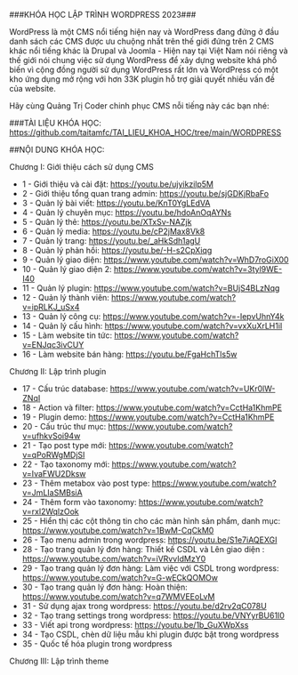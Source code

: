 ###KHÓA HỌC LẬP TRÌNH WORDPRESS 2023###

WordPress là một CMS nổi tiếng hiện nay và WordPress đang đứng ở đầu danh sách các CMS được ưu chuộng nhất trên thế giới đứng trên 2 CMS khác nổi tiếng khác là Drupal và Joomla - Hiện nay tại Việt Nam nói riêng và thế giới nói chung việc sử dụng WordPress để xây dựng website khá phổ biến vì cộng đồng người sử dụng WordPress rất lớn và WordPress có một kho ứng dụng mở rộng với hơn 33K plugin hỗ trợ giải quyết nhiều vấn đề của website.

Hãy cùng Quảng Trị Coder chinh phục CMS nỗi tiếng này các bạn nhé:

###TÀI LIỆU KHÓA HỌC:
https://github.com/taitamfc/TAI_LIEU_KHOA_HOC/tree/main/WORDPRESS

##NỘI DUNG KHÓA HỌC:

Chương I: Giới thiệu cách sử dụng CMS
- 1 - Giới thiệu và cài đặt: https://youtu.be/ujyikzilp5M
- 2 - Giới thiệu tổng quan trang admin: https://youtu.be/sjGDKjRbaFo
- 3 - Quản lý bài viết: https://youtu.be/KnT0YgLEdVA
- 4 - Quản lý chuyên mục: https://youtu.be/hdoAnOqAYNs
- 5 - Quản lý thẻ: https://youtu.be/XTxSv-NAZjk
- 6 - Quản lý media: https://youtu.be/cP2jMax8Vk8
- 7 - Quản lý trang: https://youtu.be/_aHkSdh1agU
- 8 - Quản lý phản hồi: https://youtu.be/-H-s2CpXiqg
- 9 - Quản lý giao diện: https://www.youtube.com/watch?v=WhD7roGiX00
- 10 - Quản lý giao diện 2: https://www.youtube.com/watch?v=3tyl9WE-I40
- 11 - Quản lý plugin: https://www.youtube.com/watch?v=BUjS4BLzNqg
- 12 - Quản lý thành viên: https://www.youtube.com/watch?v=ipRLKJ_uSx4
- 13 - Quản lý công cụ: https://www.youtube.com/watch?v=-IepvUhnY4k
- 14 - Quản lý cấu hình: https://www.youtube.com/watch?v=vxXuXrLH1iI
- 15 - Làm website tin tức: https://www.youtube.com/watch?v=ENJqc3ivCUY
- 16 - Làm website bán hàng: https://youtu.be/FgaHchTls5w

Chương II: Lập trình plugin
- 17 - Cấu trúc database: https://www.youtube.com/watch?v=UKr0lW-ZNqI
- 18 - Action và filter: https://www.youtube.com/watch?v=CctHa1KhmPE
- 19 - Plugin demo: https://www.youtube.com/watch?v=CctHa1KhmPE
- 20 - Cấu trúc thư mục: https://www.youtube.com/watch?v=ufhkvSoi94w
- 21 - Tạo post type mới: https://www.youtube.com/watch?v=qPoRWgMDjSI
- 22 - Tạo taxonomy mới: https://www.youtube.com/watch?v=IvaFWU2Dksw
- 23 - Thêm metabox vào post type: https://www.youtube.com/watch?v=JmLIaSMBsiA
- 24 - Thêm form vào taxonomy: https://www.youtube.com/watch?v=rxl2WqlzOok
- 25 - Hiển thị các cột thông tin cho các màn hình sản phẩm, danh mục: https://www.youtube.com/watch?v=1BwM-CqCkM0
- 26 - Tạo menu admin trong wordpress: https://youtu.be/S1e7iAQEXGI
- 28 - Tạo trang quản lý đơn hàng: Thiết kế CSDL và Lên giao diện : https://www.youtube.com/watch?v=iVRvvIdMzY0
- 29 - Tạo trang quản lý đơn hàng: Làm việc với CSDL trong wordpress: https://www.youtube.com/watch?v=G-wECkQOMOw
- 30 - Tạo trang quản lý đơn hàng: Hoàn thiện: https://www.youtube.com/watch?v=q7WMVEEoLvM
- 31 - Sử dụng ajax trong wordpress: https://youtu.be/d2rv2qC078U
- 32 - Tạo trang settings trong wordpress: https://youtu.be/VNYyrBU61I0
- 33 - Viết api trong wordpress: https://youtu.be/1b_GuXWpXss
- 34 - Tạo CSDL, chèn dữ liệu mẫu khi plugin được bật trong wordpress
- 35 - Quốc tế hóa plugin trong wordpress

Chương III: Lập trình theme

